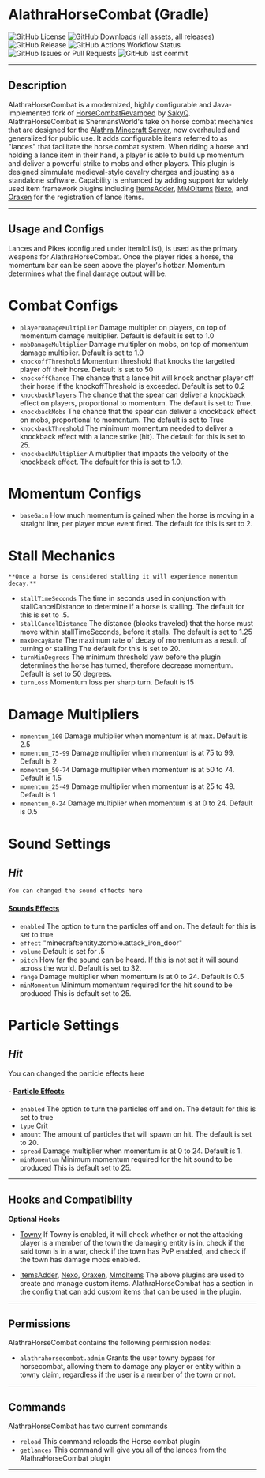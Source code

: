 
<div style="align: center;">
<h1>AlathraHorseCombat (Gradle)</h1>
    <img alt="GitHub License" src="https://img.shields.io/github/license/Alathra/Template-Gradle-Plugin?style=for-the-badge&color=blue&labelColor=141417">
    <img alt="GitHub Downloads (all assets, all releases)" src="https://img.shields.io/github/downloads/Alathra/Template-Gradle-Plugin/total?style=for-the-badge&labelColor=141417">
    <img alt="GitHub Release" src="https://img.shields.io/github/v/release/Alathra/Template-Gradle-Plugin?include_prereleases&sort=semver&style=for-the-badge&label=LATEST%20VERSION&labelColor=141417">
    <img alt="GitHub Actions Workflow Status" src="https://img.shields.io/github/actions/workflow/status/Alathra/Template-Gradle-Plugin/ci.yml?style=for-the-badge&labelColor=141417">
    <img alt="GitHub Issues or Pull Requests" src="https://img.shields.io/github/issues/Alathra/Template-Gradle-Plugin?style=for-the-badge&labelColor=141417">
    <img alt="GitHub last commit" src="https://img.shields.io/github/last-commit/Alathra/Template-Gradle-Plugin?style=for-the-badge&labelColor=141417">
</div>

---

## Description

AlathraHorseCombat is a modernized, highly configurable and Java-implemented fork of [HorseCombatRevamped](https://github.com/SakyQr/HorsecombatRevamped?tab=AGPL-3.0-1-ov-file) by [SakyQ](https://github.com/SakyQr). AlathraHorseCombat is ShermansWorld's take on horse combat mechanics that are designed for the [Alathra Minecraft Server](https://alathra.com/), now overhauled and generalized for public use. It adds configurable items referred to as "lances" that facilitate the horse combat system. When riding a horse and holding a lance item in their hand, a player is able to build up momentum and deliver a powerful strike to mobs and other players. This plugin is designed simmulate medieval-style cavalry charges and jousting as a standalone software. Capability is enhanced by adding support for widely used item framework plugins including [ItemsAdder](https://itemsadder.devs.beer/), [MMOItems](https://gitlab.com/phoenix-dvpmt/mmoitems/-/wikis/home) [Nexo](https://docs.nexomc.com/), and [Oraxen](https://oraxen.com/) for the registration of lance items.

---

## Usage and Configs

Lances and Pikes (configured under itemIdList), is used as the primary weapons for AlathraHorseCombat. Once the player rides a horse, the momentum bar can be seen above the player's hotbar. Momentum determines what the final damage output will be.

# Combat Configs
- `playerDamageMultiplier` Damage multipler on players, on top of momentum damage multiplier.
    Default is default is set to 1.0
- `mobDamageMultiplier` Damage multipler on mobs, on top of momentum damage multiplier.
    Default is set to 1.0
- `knockoffThreshold` Momentum threshold that knocks the targetted player off their horse. 
    Default is set to 50
- `knockoffChance` The chance that a lance hit will knock another player off their horse if the knockoffThreshold is exceeded.
    Default is set to 0.2
- `knockbackPlayers` The chance that the spear can deliver a knockback effect on players, proportional to momentum.
    The default is set to True.
-  `knockbackMobs` The chance that the spear can deliver a knockback effect on mobs, proportional to momentum.
    The default is set to True
-   `knockbackThreshold` The minimum momentum needed to deliver a knockback effect with a lance strike (hit).
    The default for this is set to 25.
-   `knockbackMultiplier` A multiplier that impacts the velocity of the knockback effect.
    The default for this is set to 1.0.

# Momentum Configs
- `baseGain` How much momentum is gained when the horse is moving in a straight line, per player move event fired. 
    The default for this is set to 2.

# Stall Mechanics
    **Once a horse is considered stalling it will experience momentum decay.**

- `stallTimeSeconds` The time in seconds used in conjunction with stallCancelDistance to determine if a horse is stalling. 
    The default for this is set to .5.
- `stallCancelDistance` The distance (blocks traveled) that the horse must move within stallTimeSeconds, before it stalls.
    The default is set to 1.25
- `maxDecayRate` The maximum rate of decay of momentum as a result of turning or stalling
 The default for this is set to 20.
- `turnMinDegrees` The minimum threshold yaw before the plugin determines the horse has turned, therefore decrease momentum.
    Default is set to 50 degrees.
- `turnLoss` Momentum loss per sharp turn.
    Default is 15

# Damage Multipliers
- `momentum_100` Damage multiplier when momentum is at max. Default is 2.5
- `momentum_75-99` Damage multiplier when momentum is at 75 to 99. Default is 2
- `momentum_50-74` Damage multiplier when momentum is at 50 to 74. Default is 1.5
- `momentum_25-49` Damage multiplier when momentum is at 25 to 49. Default is 1
- `momentum_0-24` Damage multiplier when momentum is at 0 to 24. Default is 0.5

# Sound Settings
## *Hit*
    You can changed the sound effects here 
#### [Sounds Effects](https://www.digminecraft.com/lists/sound_list_pc.php)
- `enabled` The option to turn the particles off and on.
    The default for this is set to true
- `effect` "minecraft:entity.zombie.attack_iron_door"
- `volume` Default is set for .5
- `pitch` How far the sound can be heard. If this is not set it will sound across the world.
    Default is set to 32.
- `range` Damage multiplier when momentum is at 0 to 24. 
    Default is 0.5
- `minMomentum` Minimum momentum required for the  hit sound to be produced
    This is default set to 25.

# Particle Settings

## *Hit*
You can changed the particle effects here 
#### - [Particle Effects]( https://hub.spigotmc.org/javadocs/spigot/org/bukkit/Particle.html)
- `enabled` The option to turn the particles off and on.
    The default for this is set to true
- `type` Crit
- `amount` The amount of particles that will spawn on hit. 
    The default is set to 20.
- `spread` Damage multiplier when momentum is at 0 to 24. 
    Default is 1.
- `minMomentum` Minimum momentum required for the  hit sound to be produced
    This is default set to 25.
---

## Hooks and Compatibility
**Optional Hooks**
- [Towny](https://github.com/TownyAdvanced/Towny)
  If Towny is enabled, it will check whether or not the attacking player is a member of the town the damaging entity is in, check if the said town is in a war, check if the town has PvP enabled, and check if the town has damage mobs enabled.

- [ItemsAdder](https://itemsadder.devs.beer/), [Nexo](https://docs.nexomc.com/), [Oraxen](https://oraxen.com/), [MmoItems](https://www.spigotmc.org/wiki/mmoitems-wiki/)
  The above plugins are used to create and manage custom items. AlathraHorseCombat has a section in the config that can add custom items that can be used in the plugin.


---

## Permissions

AlathraHorseCombat contains the following permission nodes:
- `alathrahorsecombat.admin` Grants the user towny bypass for horsecombat, allowing them to damage any player or entity within a towny claim, regardless if the user is a member of the town or not.

---

## Commands

AlathraHorseCombat has two current commands
- `reload` This command reloads the Horse combat plugin
- `getlances` This command will give you all of the lances from the AlathraHorseCombat plugin

---
